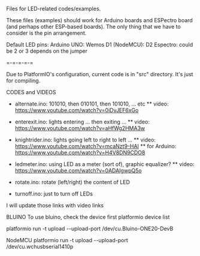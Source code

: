 Files for LED-related codes/examples.

These files (examples) should work for Arduino boards and
ESPectro board (and perhaps other ESP-based boards).
The only thing that we have to consider is the pin arrangement.

Default LED pins:
Arduino UNO:
Wemos D1 (NodeMCU): D2
Espectro: could be 2 or 3 depends on the jumper

=-=-=-=-=

Due to PlatformIO's configuration, current code is in "src" directory.
It's just for compiling. 

CODES and VIDEOS
* alternate.ino: 101010, then 010101, then 101010, ... etc
** video: https://www.youtube.com/watch?v=0iDvJEF6xGo

* enterexit.ino: lights entering ... then exiting ...
** video: https://www.youtube.com/watch?v=aHfWg2HMA3w

* knightrider.ino: lights going left to right to left ...
** video: https://www.youtube.com/watch?v=mcaNzt9-HAI
** for Arduino: https://www.youtube.com/watch?v=H4V8DN9CDO8

* ledmeter.ino: using LED as a meter (sort of), graphic equalizer?
** video: https://www.youtube.com/watch?v=0ADAIgwpQ5o

* rotate.ino: rotate (left/right) the content of LED 

* turnoff.ino: just to turn off LEDs

I will update those links with video links


BLUINO
To use bluino, check the device first
   platformio device list

   platformio run -t upload --upload-port /dev/cu.Bluino-ONE20-DevB

NodeMCU
   platformio run -t upload --upload-port /dev/cu.wchusbserial1410p
